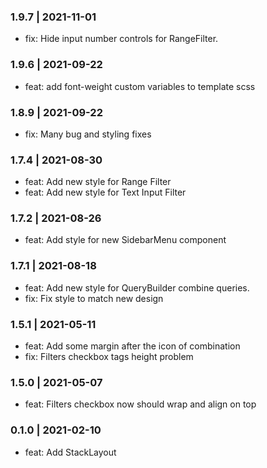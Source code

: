 ### 1.9.7 | 2021-11-01

- fix: Hide input number controls for RangeFilter.

### 1.9.6 | 2021-09-22

- feat: add font-weight custom variables to template scss

### 1.8.9 | 2021-09-22

- fix: Many bug and styling fixes

### 1.7.4 | 2021-08-30

- feat: Add new style for Range Filter
- feat: Add new style for Text Input Filter

### 1.7.2 | 2021-08-26

- feat: Add style for new SidebarMenu component

### 1.7.1 | 2021-08-18

- feat: Add new style for QueryBuilder combine queries.
- fix: Fix style to match new design

### 1.5.1 | 2021-05-11

- feat: Add some margin after the icon of combination
- fix: Filters checkbox tags height problem

### 1.5.0 | 2021-05-07

- feat: Filters checkbox now should wrap and align on top

### 0.1.0 | 2021-02-10

- feat: Add StackLayout

